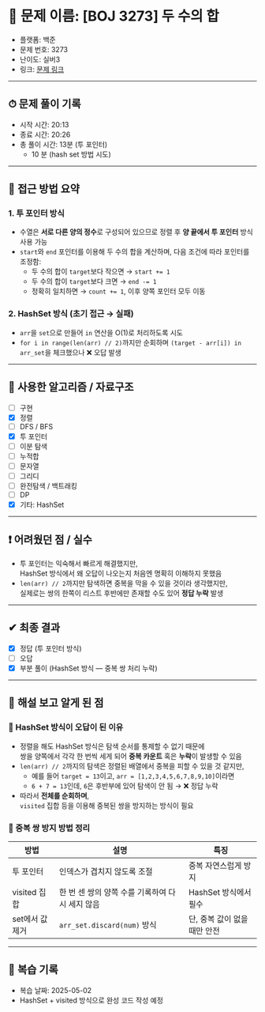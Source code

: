 # 🧠 문제 이름: [BOJ 3273] 두 수의 합

- 플랫폼: 백준  
- 문제 번호: 3273  
- 난이도: 실버3  
- 링크: [문제 링크](https://www.acmicpc.net/problem/3273)

---

## ⏱ 문제 풀이 기록

- 시작 시간: 20:13  
- 종료 시간: 20:26  
- 총 풀이 시간: 13분 (투 포인터)
    - 10 분 (hash set 방법 시도)

---

## 💭 접근 방법 요약

### 1. 투 포인터 방식

- 수열은 **서로 다른 양의 정수**로 구성되어 있으므로 정렬 후 **양 끝에서 투 포인터** 방식 사용 가능
- `start`와 `end` 포인터를 이용해 두 수의 합을 계산하며, 다음 조건에 따라 포인터를 조정함:
  - 두 수의 합이 `target`보다 작으면 → `start += 1`
  - 두 수의 합이 `target`보다 크면 → `end -= 1`
  - 정확히 일치하면 → `count += 1`, 이후 양쪽 포인터 모두 이동

### 2. HashSet 방식 (초기 접근 → 실패)

- `arr`을 `set`으로 만들어 `in` 연산을 O(1)로 처리하도록 시도
- `for i in range(len(arr) // 2)`까지만 순회하며 `(target - arr[i]) in arr_set`을 체크했으나 ❌ 오답 발생

---

## 🔧 사용한 알고리즘 / 자료구조

- [ ] 구현  
- [x] 정렬  
- [ ] DFS / BFS  
- [x] 투 포인터  
- [ ] 이분 탐색  
- [ ] 누적합  
- [ ] 문자열  
- [ ] 그리디  
- [ ] 완전탐색 / 백트래킹  
- [ ] DP  
- [x] 기타: HashSet

---

## ❗ 어려웠던 점 / 실수

- 투 포인터는 익숙해서 빠르게 해결했지만,  
  HashSet 방식에서 왜 오답이 나오는지 처음엔 명확히 이해하지 못했음
- `len(arr) // 2`까지만 탐색하면 중복을 막을 수 있을 것이라 생각했지만,  
  실제로는 쌍의 한쪽이 리스트 후반에만 존재할 수도 있어 **정답 누락** 발생

---

## ✔ 최종 결과

- [x] 정답 (투 포인터 방식)  
- [ ] 오답  
- [x] 부분 풀이 (HashSet 방식 — 중복 쌍 처리 누락)

---

## 📘 해설 보고 알게 된 점

### 🔹 HashSet 방식이 오답이 된 이유

- 정렬을 해도 HashSet 방식은 탐색 순서를 통제할 수 없기 때문에  
  쌍을 양쪽에서 각각 한 번씩 세게 되어 **중복 카운트** 혹은 **누락**이 발생할 수 있음
- `len(arr) // 2`까지의 탐색은 정렬된 배열에서 중복을 피할 수 있을 것 같지만,
  - 예를 들어 `target = 13`이고, `arr = [1,2,3,4,5,6,7,8,9,10]`이라면
  - `6 + 7 = 13`인데, `6`은 후반부에 있어 탐색이 안 됨 → ❌ 정답 누락
- 따라서 **전체를 순회하며**,  
  `visited` 집합 등을 이용해 중복된 쌍을 방지하는 방식이 필요

### 🔹 중복 쌍 방지 방법 정리

| 방법 | 설명 | 특징 |
|------|------|------|
| 투 포인터 | 인덱스가 겹치지 않도록 조절 | 중복 자연스럽게 방지 |
| visited 집합 | 한 번 센 쌍의 양쪽 수를 기록하여 다시 세지 않음 | HashSet 방식에서 필수 |
| set에서 값 제거 | `arr_set.discard(num)` 방식 | 단, 중복 값이 없을 때만 안전 |

---

## 🔁 복습 기록

- 복습 날짜: 2025-05-02
- HashSet + visited 방식으로 완성 코드 작성 예정

